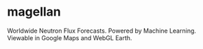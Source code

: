 # magellan
Worldwide Neutron Flux Forecasts. Powered by Machine Learning. Viewable in Google Maps and WebGL Earth.
